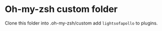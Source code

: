 # Oh-my-zsh custom folder

Clone this folder into .oh-my-zsh/custom
add `lightsofapollo` to plugins.
